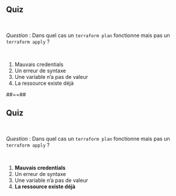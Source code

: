 <!-- .slide: class="exercice" -->

## Quiz

<br>

_Question_ : Dans quel cas un `terraform plan` fonctionne mais pas un `terraform apply` ?

<br>

1. Mauvais credentials
2. Un erreur de syntaxe
3. Une variable n’a pas de valeur
4. La ressource existe déjà


##==##


<!-- .slide: class="exercice" -->

## Quiz

<br>

_Question_ : Dans quel cas un `terraform plan` fonctionne mais pas un `terraform apply` ?

<br>

1. **Mauvais credentials**
2. Un erreur de syntaxe
3. Une variable n’a pas de valeur
4. **La ressource existe déjà**

